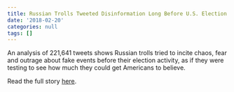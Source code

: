 ```yaml
---
title: Russian Trolls Tweeted Disinformation Long Before U.S. Election
date: '2018-02-20'
categories: null
tags: []
---
```

An analysis of 221,641 tweets shows Russian trolls tried to incite chaos, fear and outrage about fake events before their election activity, as if they were testing to see how much they could get Americans to believe.

Read the full story [here](https://t.co/xfhTgSBzTR).